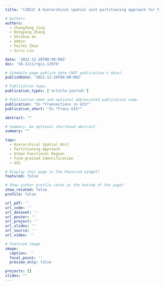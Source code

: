 ```yaml
---
title: "(2022) A hierarchical spatial unit partitioning approach for fine-grained urban functional region identification. Transactions in GIS, 26(6), pp. 2691-2715"

# Authors
authors:
  - Changfeng Jing
  - Hongyang Zhang
  - Shishuo Xu
  - admin
  - Feifei Zhuo
  - Sirui Liu

date: '2022-12-28T00:00:00Z'
doi: '10.1111/tgis.12979'

# Schedule page publish date (NOT publication's date).
publishDate: '2022-12-28T00:00:00Z'

# Publication type.
publication_types: ['article-journal']

# Publication name and optional abbreviated publication name.
publication: "In *Transactions in GIS*"
publication_short: "In *Trans GIS*"

abstract: ""

# Summary. An optional shortened abstract.
summary: ""

tags:
  - Hierarchical Spatial Unit
  - Partitioning Approach
  - Urban Functional Region
  - Fine-grained Identification
  - GIS

# Display this page in the Featured widget?
featured: false

# Show author profile cards at the bottom of the page?
show_related: false
profile: false

url_pdf: ''
url_code: ''
url_dataset: ''
url_poster: ''
url_project: ''
url_slides: ''
url_source: ''
url_video: ''

# Featured image
image:
  caption: ''
  focal_point: ''
  preview_only: false

projects: []
slides: ""
---
```


